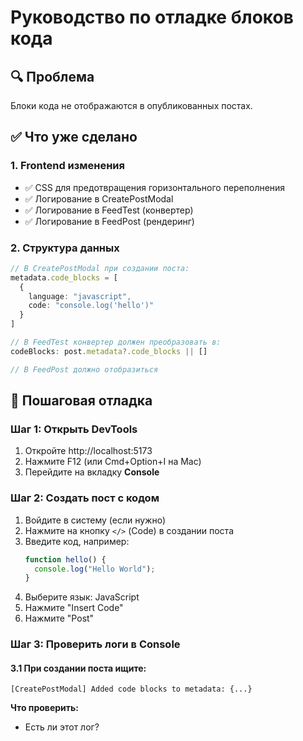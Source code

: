 # Руководство по отладке блоков кода

## 🔍 Проблема
Блоки кода не отображаются в опубликованных постах.

## ✅ Что уже сделано

### 1. Frontend изменения
- ✅ CSS для предотвращения горизонтального переполнения
- ✅ Логирование в CreatePostModal
- ✅ Логирование в FeedTest (конвертер)
- ✅ Логирование в FeedPost (рендеринг)

### 2. Структура данных
```typescript
// В CreatePostModal при создании поста:
metadata.code_blocks = [
  {
    language: "javascript",
    code: "console.log('hello')"
  }
]

// В FeedTest конвертер должен преобразовать в:
codeBlocks: post.metadata?.code_blocks || []

// В FeedPost должно отобразиться
```

## 🧪 Пошаговая отладка

### Шаг 1: Открыть DevTools
1. Откройте http://localhost:5173
2. Нажмите F12 (или Cmd+Option+I на Mac)
3. Перейдите на вкладку **Console**

### Шаг 2: Создать пост с кодом
1. Войдите в систему (если нужно)
2. Нажмите на кнопку `</>` (Code) в создании поста
3. Введите код, например:
   ```javascript
   function hello() {
     console.log("Hello World");
   }
   ```
4. Выберите язык: JavaScript
5. Нажмите "Insert Code"
6. Нажмите "Post"

### Шаг 3: Проверить логи в Console

#### 3.1 При создании поста ищите:
```
[CreatePostModal] Added code blocks to metadata: {...}
```
**Что проверить:**
- Есть ли этот лог?
